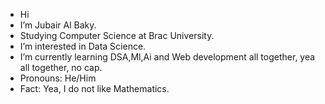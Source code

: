 - Hi
- I’m Jubair Al Baky.
- Studying Computer Science at Brac University.
- I’m interested in Data Science.
- I’m currently learning DSA,Ml,Ai and Web development all together, yea all together, no cap.
- Pronouns: He/Him
- Fact: Yea, I do not like Mathematics. 

<!---
tatakaee-baky/tatakaee-baky is a ✨ special ✨ repository because its `README.md` (this file) appears on your GitHub profile.
You can click the Preview link to take a look at your changes.
--->
